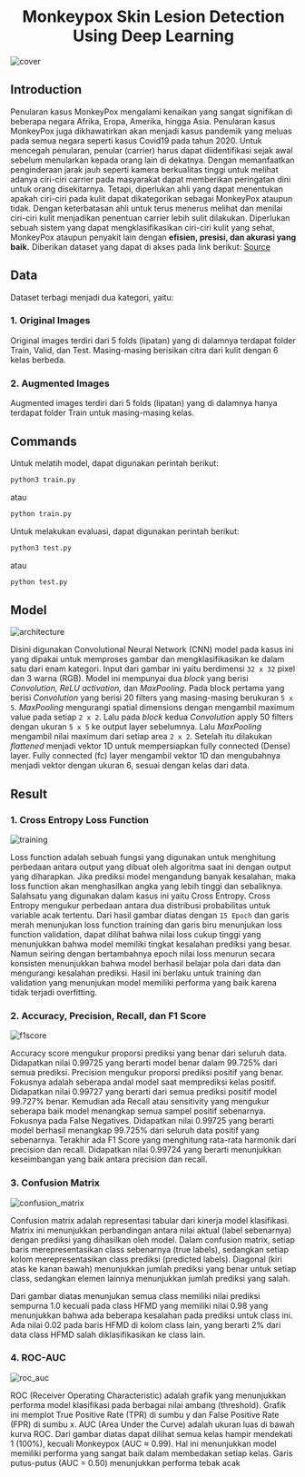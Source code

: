 <h1 align="center">Monkeypox Skin Lesion Detection Using Deep Learning</h1>

![cover](https://github.com/user-attachments/assets/e329ab76-603f-4c6a-aec2-d0980b230699)

## Introduction
Penularan kasus MonkeyPox mengalami kenaikan yang sangat signifikan di beberapa negara Afrika, Eropa, Amerika, hingga Asia. Penularan kasus MonkeyPox juga dikhawatirkan akan menjadi kasus pandemik yang meluas pada semua negara seperti kasus Covid19 pada tahun 2020. Untuk mencegah penularan, penular (carrier) harus dapat diidentifikasi sejak awal sebelum menularkan kepada orang lain di dekatnya. Dengan memanfaatkan penginderaan jarak jauh seperti kamera berkualitas tinggi untuk melihat adanya ciri-ciri carrier pada masyarakat dapat memberikan peringatan dini untuk orang disekitarnya. Tetapi, diperlukan ahli yang dapat menentukan apakah ciri-ciri pada kulit dapat dikategorikan sebagai MonkeyPox ataupun tidak. Dengan keterbatasan ahli untuk terus menerus melihat dan menilai ciri-ciri kulit menjadikan penentuan carrier lebih sulit dilakukan. Diperlukan sebuah sistem yang dapat mengklasifikasikan ciri-ciri kulit yang sehat, MonkeyPox ataupun penyakit lain dengan **efisien, presisi, dan akurasi yang baik.** Diberikan dataset yang dapat di akses pada link berikut: [Source](https://www.kaggle.com/datasets/joydippaul/mpox-skin-lesion-dataset-version-20-msld-v20/data)

## Data
Dataset terbagi menjadi dua kategori, yaitu:
### 1. Original Images
Original images terdiri dari 5 folds (lipatan) yang di dalamnya terdapat folder Train, Valid, dan Test. Masing-masing berisikan citra dari kulit dengan 6 kelas berbeda.

### 2. Augmented Images
Augmented images terdiri dari 5 folds (lipatan) yang di dalamnya hanya terdapat folder Train untuk masing-masing kelas.

## Commands
Untuk melatih model, dapat digunakan perintah berikut:
```python
python3 train.py
```
atau
```python
python train.py
```

Untuk melakukan evaluasi, dapat digunakan perintah berikut:
```python
python3 test.py
```
atau
```python
python test.py
```

## Model
![architecture](https://github.com/user-attachments/assets/7c2e6d50-90d1-4912-90d0-81abb1c3f296)

Disini digunakan Convolutional Neural Network (CNN) model pada kasus ini yang dipakai untuk memproses gambar dan mengklasifikasikan ke dalam satu dari enam kategori. Input dari gambar ini yaitu berdimensi `32 x 32` pixel dan 3 warna (RGB). Model ini mempunyai dua *block* yang berisi *Convolution, ReLU activation,* dan *MaxPooling*. Pada block pertama yang berisi *Convolution* yang berisi 20 filters yang masing-masing berukuran `5 x 5`. *MaxPooling* mengurangi spatial dimensions dengan mengambil maximum value pada setiap `2 x 2`. Lalu pada *block* kedua *Convolution* apply 50 filters dengan ukuran `5 x 5` ke output layer sebelumnya. Lalu *MaxPooling* mengambil nilai maximum dari setiap area `2 x 2`. Setelah itu dilakukan *flattened* menjadi vektor 1D untuk mempersiapkan fully connected (Dense) layer. Fully connected (fc) layer mengambil vektor 1D dan mengubahnya menjadi vektor dengan ukuran 6, sesuai dengan kelas dari data.

## Result
### 1. Cross Entropy Loss Function
![training](https://github.com/user-attachments/assets/01335a33-24c1-4130-81db-654c3cec8c71)

Loss function adalah sebuah fungsi yang digunakan untuk menghitung perbedaan antara output yang dibuat oleh algoritma saat ini dengan output yang diharapkan. Jika prediksi model mengandung banyak kesalahan, maka loss function akan menghasilkan angka yang lebih tinggi dan sebaliknya. Salahsatu yang digunakan dalam kasus ini yaitu Cross Entropy. Cross Entropy mengukur perbedaan antara dua distribusi probabilitas untuk variable acak tertentu. Dari hasil gambar diatas dengan `15 Epoch` dan garis merah menunjukan loss function training dan garis biru menunjukan loss function validation, dapat dilihat bahwa nilai loss cukup tinggi yang menunjukkan bahwa model memiliki tingkat kesalahan prediksi yang besar. Namun seiring dengan bertambahnya epoch nilai loss menurun secara konsisten menunjukkan bahwa model berhasil belajar pola dari data dan mengurangi kesalahan prediksi. Hasil ini berlaku untuk training dan validation yang menunjukan model memiliki performa yang baik karena tidak terjadi overfitting.

### 2. Accuracy, Precision, Recall, dan F1 Score
![f1score](https://github.com/user-attachments/assets/9222f182-98d3-452b-8f2f-fa2d8eb1243c)

Accuracy score mengukur proporsi prediksi yang benar dari seluruh data. Didapatkan nilai 0.99725 yang berarti model benar dalam 99.725% dari semua prediksi. Precision mengukur proporsi prediksi positif yang benar. Fokusnya adalah seberapa andal model saat memprediksi kelas positif. Didapatkan nilai 0.99727 yang berarti dari semua prediksi positif model 99.727% benar. Kemudian ada Recall atau sensitivity yang mengukur seberapa baik model menangkap semua sampel positif sebenarnya. Fokusnya pada False Negatives. Didapatkan nilai 0.99725 yang berarti model berhasil menangkap 99.725% dari seluruh data positif yang sebenarnya. Terakhir ada F1 Score yang menghitung rata-rata harmonik dari precision dan recall. Didapatkan nilai 0.99724 yang berarti menunjukkan keseimbangan yang baik antara precision dan recall.

### 3. Confusion Matrix
![confusion_matrix](https://github.com/user-attachments/assets/86122326-340b-4cbb-af92-de8e3f28c7cf)

Confusion matrix adalah representasi tabular dari kinerja model klasifikasi. Matrix ini menunjukkan perbandingan antara nilai aktual (label sebenarnya) dengan prediksi yang dihasilkan oleh model. Dalam confusion matrix, setiap baris merepresentasikan class sebenarnya (true labels), sedangkan setiap kolom merepresentasikan class prediksi (predicted labels). Diagonal (kiri atas ke kanan bawah) menunjukkan jumlah prediksi yang benar untuk setiap class, sedangkan elemen lainnya menunjukkan jumlah prediksi yang salah.

Dari gambar diatas menunjukan semua class memiliki nilai prediksi sempurna 1.0 kecuali pada class HFMD yang memiliki nilai 0.98 yang menunjukkan bahwa ada beberapa kesalahan pada prediksi untuk class ini. Ada nilai 0.02 pada baris HFMD di kolom class lain, yang berarti 2% dari data class HFMD salah diklasifikasikan ke class lain.

### 4. ROC-AUC
![roc_auc](https://github.com/user-attachments/assets/77478c74-84d9-494b-86b8-f31a9fee4a84)

ROC (Receiver Operating Characteristic) adalah grafik yang menunjukkan performa model klasifikasi pada berbagai nilai ambang (threshold). Grafik ini memplot True Positive Rate (TPR) di sumbu y dan False Positive Rate (FPR) di sumbu x. AUC (Area Under the Curve) adalah ukuran luas di bawah kurva ROC. Dari gambar diatas dapat dilihat semua kelas hampir mendekati 1 (100%), kecuali Monkeypox (AUC ≈ 0.99). Hal ini menunjukkan model memiliki performa yang sangat baik dalam membedakan setiap kelas. Garis putus-putus (AUC = 0.50) menunjukkan performa tebak acak